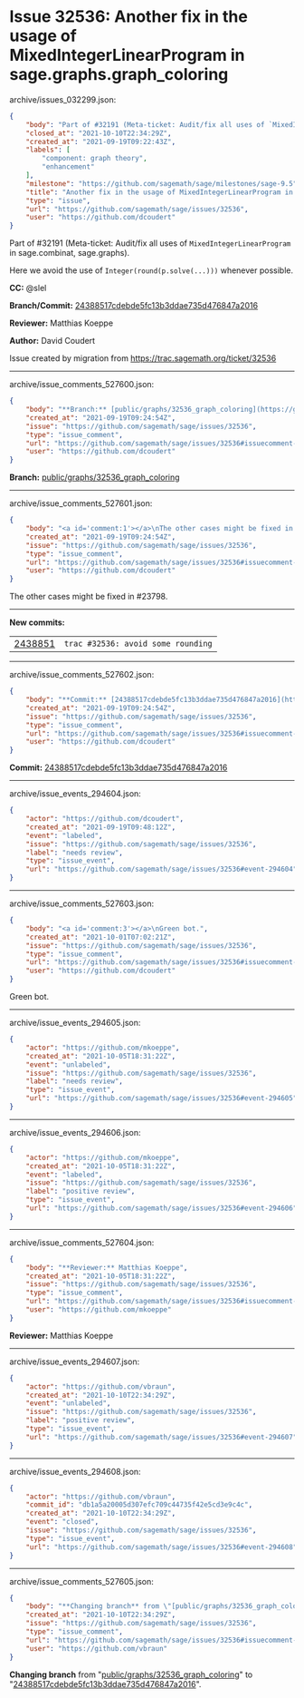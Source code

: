 # Issue 32536: Another fix in the usage of MixedIntegerLinearProgram in sage.graphs.graph_coloring

archive/issues_032299.json:
```json
{
    "body": "Part of #32191 (Meta-ticket: Audit/fix all uses of `MixedIntegerLinearProgram` in sage.combinat, sage.graphs).\n\nHere we avoid the use of `Integer(round(p.solve(...)))` whenever possible.\n\n\n\n**CC:**  @slel\n\n**Branch/Commit:** [24388517cdebde5fc13b3ddae735d476847a2016](https://github.com/sagemath/sagetrac-mirror/commit/24388517cdebde5fc13b3ddae735d476847a2016)\n\n**Reviewer:** Matthias Koeppe\n\n**Author:** David Coudert\n\nIssue created by migration from https://trac.sagemath.org/ticket/32536\n\n",
    "closed_at": "2021-10-10T22:34:29Z",
    "created_at": "2021-09-19T09:22:43Z",
    "labels": [
        "component: graph theory",
        "enhancement"
    ],
    "milestone": "https://github.com/sagemath/sage/milestones/sage-9.5",
    "title": "Another fix in the usage of MixedIntegerLinearProgram in sage.graphs.graph_coloring",
    "type": "issue",
    "url": "https://github.com/sagemath/sage/issues/32536",
    "user": "https://github.com/dcoudert"
}
```
Part of #32191 (Meta-ticket: Audit/fix all uses of `MixedIntegerLinearProgram` in sage.combinat, sage.graphs).

Here we avoid the use of `Integer(round(p.solve(...)))` whenever possible.



**CC:**  @slel

**Branch/Commit:** [24388517cdebde5fc13b3ddae735d476847a2016](https://github.com/sagemath/sagetrac-mirror/commit/24388517cdebde5fc13b3ddae735d476847a2016)

**Reviewer:** Matthias Koeppe

**Author:** David Coudert

Issue created by migration from https://trac.sagemath.org/ticket/32536





---

archive/issue_comments_527600.json:
```json
{
    "body": "**Branch:** [public/graphs/32536_graph_coloring](https://github.com/sagemath/sagetrac-mirror/tree/public/graphs/32536_graph_coloring)",
    "created_at": "2021-09-19T09:24:54Z",
    "issue": "https://github.com/sagemath/sage/issues/32536",
    "type": "issue_comment",
    "url": "https://github.com/sagemath/sage/issues/32536#issuecomment-527600",
    "user": "https://github.com/dcoudert"
}
```

**Branch:** [public/graphs/32536_graph_coloring](https://github.com/sagemath/sagetrac-mirror/tree/public/graphs/32536_graph_coloring)



---

archive/issue_comments_527601.json:
```json
{
    "body": "<a id='comment:1'></a>\nThe other cases might be fixed in #23798.\n\n---\n**New commits:**\n<table><tr><td><a href=\"https://github.com/sagemath/sagetrac-mirror/commit/24388517cdebde5fc13b3ddae735d476847a2016\">2438851</a></td><td><code>trac #32536: avoid some rounding</code></td></tr></table>\n",
    "created_at": "2021-09-19T09:24:54Z",
    "issue": "https://github.com/sagemath/sage/issues/32536",
    "type": "issue_comment",
    "url": "https://github.com/sagemath/sage/issues/32536#issuecomment-527601",
    "user": "https://github.com/dcoudert"
}
```

<a id='comment:1'></a>
The other cases might be fixed in #23798.

---
**New commits:**
<table><tr><td><a href="https://github.com/sagemath/sagetrac-mirror/commit/24388517cdebde5fc13b3ddae735d476847a2016">2438851</a></td><td><code>trac #32536: avoid some rounding</code></td></tr></table>




---

archive/issue_comments_527602.json:
```json
{
    "body": "**Commit:** [24388517cdebde5fc13b3ddae735d476847a2016](https://github.com/sagemath/sagetrac-mirror/commit/24388517cdebde5fc13b3ddae735d476847a2016)",
    "created_at": "2021-09-19T09:24:54Z",
    "issue": "https://github.com/sagemath/sage/issues/32536",
    "type": "issue_comment",
    "url": "https://github.com/sagemath/sage/issues/32536#issuecomment-527602",
    "user": "https://github.com/dcoudert"
}
```

**Commit:** [24388517cdebde5fc13b3ddae735d476847a2016](https://github.com/sagemath/sagetrac-mirror/commit/24388517cdebde5fc13b3ddae735d476847a2016)



---

archive/issue_events_294604.json:
```json
{
    "actor": "https://github.com/dcoudert",
    "created_at": "2021-09-19T09:48:12Z",
    "event": "labeled",
    "issue": "https://github.com/sagemath/sage/issues/32536",
    "label": "needs review",
    "type": "issue_event",
    "url": "https://github.com/sagemath/sage/issues/32536#event-294604"
}
```



---

archive/issue_comments_527603.json:
```json
{
    "body": "<a id='comment:3'></a>\nGreen bot.",
    "created_at": "2021-10-01T07:02:21Z",
    "issue": "https://github.com/sagemath/sage/issues/32536",
    "type": "issue_comment",
    "url": "https://github.com/sagemath/sage/issues/32536#issuecomment-527603",
    "user": "https://github.com/dcoudert"
}
```

<a id='comment:3'></a>
Green bot.



---

archive/issue_events_294605.json:
```json
{
    "actor": "https://github.com/mkoeppe",
    "created_at": "2021-10-05T18:31:22Z",
    "event": "unlabeled",
    "issue": "https://github.com/sagemath/sage/issues/32536",
    "label": "needs review",
    "type": "issue_event",
    "url": "https://github.com/sagemath/sage/issues/32536#event-294605"
}
```



---

archive/issue_events_294606.json:
```json
{
    "actor": "https://github.com/mkoeppe",
    "created_at": "2021-10-05T18:31:22Z",
    "event": "labeled",
    "issue": "https://github.com/sagemath/sage/issues/32536",
    "label": "positive review",
    "type": "issue_event",
    "url": "https://github.com/sagemath/sage/issues/32536#event-294606"
}
```



---

archive/issue_comments_527604.json:
```json
{
    "body": "**Reviewer:** Matthias Koeppe",
    "created_at": "2021-10-05T18:31:22Z",
    "issue": "https://github.com/sagemath/sage/issues/32536",
    "type": "issue_comment",
    "url": "https://github.com/sagemath/sage/issues/32536#issuecomment-527604",
    "user": "https://github.com/mkoeppe"
}
```

**Reviewer:** Matthias Koeppe



---

archive/issue_events_294607.json:
```json
{
    "actor": "https://github.com/vbraun",
    "created_at": "2021-10-10T22:34:29Z",
    "event": "unlabeled",
    "issue": "https://github.com/sagemath/sage/issues/32536",
    "label": "positive review",
    "type": "issue_event",
    "url": "https://github.com/sagemath/sage/issues/32536#event-294607"
}
```



---

archive/issue_events_294608.json:
```json
{
    "actor": "https://github.com/vbraun",
    "commit_id": "db1a5a20005d307efc709c44735f42e5cd3e9c4c",
    "created_at": "2021-10-10T22:34:29Z",
    "event": "closed",
    "issue": "https://github.com/sagemath/sage/issues/32536",
    "type": "issue_event",
    "url": "https://github.com/sagemath/sage/issues/32536#event-294608"
}
```



---

archive/issue_comments_527605.json:
```json
{
    "body": "**Changing branch** from \"[public/graphs/32536_graph_coloring](https://github.com/sagemath/sagetrac-mirror/tree/public/graphs/32536_graph_coloring)\" to \"[24388517cdebde5fc13b3ddae735d476847a2016](https://github.com/sagemath/sagetrac-mirror/commit/24388517cdebde5fc13b3ddae735d476847a2016)\".",
    "created_at": "2021-10-10T22:34:29Z",
    "issue": "https://github.com/sagemath/sage/issues/32536",
    "type": "issue_comment",
    "url": "https://github.com/sagemath/sage/issues/32536#issuecomment-527605",
    "user": "https://github.com/vbraun"
}
```

**Changing branch** from "[public/graphs/32536_graph_coloring](https://github.com/sagemath/sagetrac-mirror/tree/public/graphs/32536_graph_coloring)" to "[24388517cdebde5fc13b3ddae735d476847a2016](https://github.com/sagemath/sagetrac-mirror/commit/24388517cdebde5fc13b3ddae735d476847a2016)".
